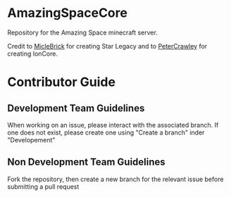 # AmazingSpaceCore
Repository for the Amazing Space minecraft server.

Credit to [MicleBrick](https://github.com/MicleBrick/) for creating Star Legacy and to [PeterCrawley](https://github.com/Peter-Crawley) for creating IonCore.

# Contributor Guide
## Development Team Guidelines
When working on an issue, please interact with the associated branch. If one does not exist, please create one using "Create a branch" inder "Developement"
## Non Development Team Guidelines
Fork the repository, then create a new branch for the relevant issue before submitting a pull request